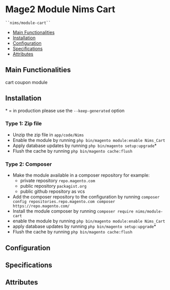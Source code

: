 # Mage2 Module Nims Cart

    ``nims/module-cart``

 - [Main Functionalities](#markdown-header-main-functionalities)
 - [Installation](#markdown-header-installation)
 - [Configuration](#markdown-header-configuration)
 - [Specifications](#markdown-header-specifications)
 - [Attributes](#markdown-header-attributes)


## Main Functionalities
cart coupon module

## Installation
\* = in production please use the `--keep-generated` option

### Type 1: Zip file

 - Unzip the zip file in `app/code/Nims`
 - Enable the module by running `php bin/magento module:enable Nims_Cart`
 - Apply database updates by running `php bin/magento setup:upgrade`\*
 - Flush the cache by running `php bin/magento cache:flush`

### Type 2: Composer

 - Make the module available in a composer repository for example:
    - private repository `repo.magento.com`
    - public repository `packagist.org`
    - public github repository as vcs
 - Add the composer repository to the configuration by running `composer config repositories.repo.magento.com composer https://repo.magento.com/`
 - Install the module composer by running `composer require nims/module-cart`
 - enable the module by running `php bin/magento module:enable Nims_Cart`
 - apply database updates by running `php bin/magento setup:upgrade`\*
 - Flush the cache by running `php bin/magento cache:flush`


## Configuration




## Specifications




## Attributes



